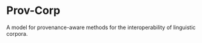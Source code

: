Prov-Corp
=========              

A model for provenance-aware methods for the interoperability of linguistic corpora.
